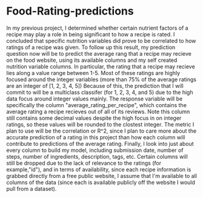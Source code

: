# Food-Rating-predictions

  In my previous project, I determined whether certain nutrient factors of a recipe may play a role in being significant to how a recipe is rated. I concluded that specific nutrition variables did prove to be correlated to how ratings of a recipe was given. To follow up this result, my prediction question now will be to predict the average rang that a recipe may recieve on the food website, using its available columns and my self created nutrition variable columns. In particular, the rating that a recipe may recieve lies along a value range between 1-5. Most of these ratings are highly focused around the integer variables (more than 75% of the average ratings are an integer of [1, 2, 3, 4, 5]) Because of this, the prediction that I will commit to will be a multiclass classifer (for 1, 2, 3, 4, and 5) due to the high data focus around integer values mainly. The response variable will be specifically the column "average_rating_per_recipe", which contains the average rating a recipe recieves out of all of its reviews. Note this column still contains some decimal values despite the high focus in on integer ratings, so these values will be rounded to the clostest integer. The metric I plan to use will be the correlation or R^2, since I plan to care more about the accurate prediction of a rating in this project than how each column will contribute to predictions of the average rating. Finally, I look into just about every column to build my model, including submission date, number of steps, number of ingredients, description, tags, etc. Certain columns will still be dropped due to the lack of relevance to the ratings (for example,"id"), and in terms of availability, since each recipe information is grabbed directly from a free public website, I assume that I'm available to all columns of the data (since each is available publicly off the website I would pull from a dataset).
